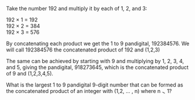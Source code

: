   <p>Take the number 192 and multiply it by each of 1, 2, and 3:</p>  192 &times; 1 = 192<br />  192 &times; 2 = 384<br />  192 &times; 3 = 576  <p>By concatenating each product we get the 1 to 9 pandigital, 192384576. We will call 192384576 the concatenated product of 192 and (1,2,3)</p>  <p>The same can be achieved by starting with 9 and multiplying by 1, 2, 3, 4, and 5, giving the pandigital, 918273645, which is the concatenated product of 9 and (1,2,3,4,5).</p>  <p>What is the largest 1 to 9 pandigital 9-digit number that can be formed as the concatenated product of an integer with (1,2, ... , n) where n <img src='images/symbol_gt.gif' width='10' height='10' alt='&gt;' border='0' style='vertical-align:middle;' /> 1?</p>    